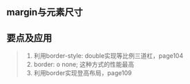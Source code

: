 ## margin与元素尺寸

## 要点及应用
> 1. 利用border-style: double实现等比例三道杠，page104
> 2. border: o none; 这种方式的性能最高
> 3. 利用border实现登高布局，page109